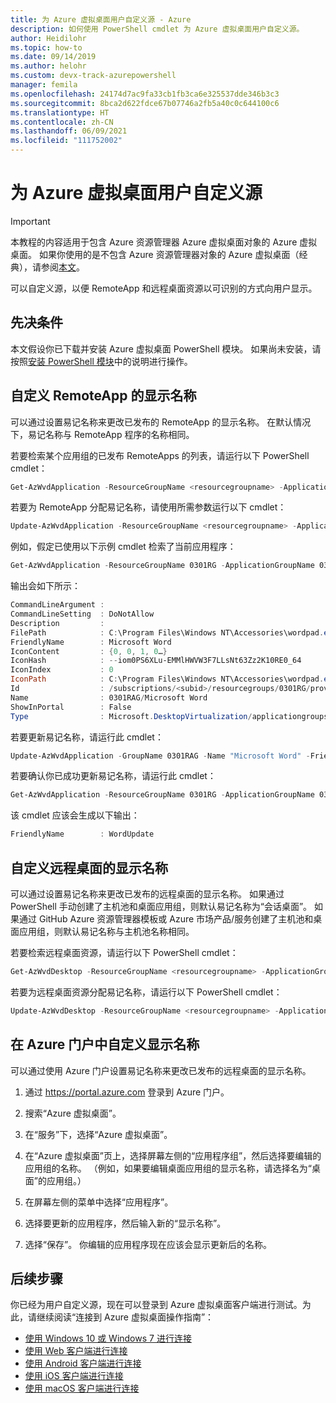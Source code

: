 ```yaml
---
title: 为 Azure 虚拟桌面用户自定义源 - Azure
description: 如何使用 PowerShell cmdlet 为 Azure 虚拟桌面用户自定义源。
author: Heidilohr
ms.topic: how-to
ms.date: 09/14/2019
ms.author: helohr
ms.custom: devx-track-azurepowershell
manager: femila
ms.openlocfilehash: 24174d7ac9fa33cb1fb3ca6e325537dde346b3c3
ms.sourcegitcommit: 8bca2d622fdce67b07746a2fb5a40c0c644100c6
ms.translationtype: HT
ms.contentlocale: zh-CN
ms.lasthandoff: 06/09/2021
ms.locfileid: "111752002"
---
```

# <a name="customize-the-feed-for-azure-virtual-desktop-users"></a>为 Azure 虚拟桌面用户自定义源

>[!IMPORTANT]
>本教程的内容适用于包含 Azure 资源管理器 Azure 虚拟桌面对象的 Azure 虚拟桌面。 如果你使用的是不包含 Azure 资源管理器对象的 Azure 虚拟桌面（经典），请参阅[本文](./virtual-desktop-fall-2019/customize-feed-virtual-desktop-users-2019.md)。

可以自定义源，以便 RemoteApp 和远程桌面资源以可识别的方式向用户显示。

## <a name="prerequisites"></a>先决条件

本文假设你已下载并安装 Azure 虚拟桌面 PowerShell 模块。 如果尚未安装，请按照[安装 PowerShell 模块](powershell-module.md)中的说明进行操作。

## <a name="customize-the-display-name-for-a-remoteapp"></a>自定义 RemoteApp 的显示名称

可以通过设置易记名称来更改已发布的 RemoteApp 的显示名称。 在默认情况下，易记名称与 RemoteApp 程序的名称相同。

若要检索某个应用组的已发布 RemoteApps 的列表，请运行以下 PowerShell cmdlet：

```powershell
Get-AzWvdApplication -ResourceGroupName <resourcegroupname> -ApplicationGroupName <appgroupname>
```

若要为 RemoteApp 分配易记名称，请使用所需参数运行以下 cmdlet：

```powershell
Update-AzWvdApplication -ResourceGroupName <resourcegroupname> -ApplicationGroupName <appgroupname> -Name <applicationname> -FriendlyName <newfriendlyname>
```

例如，假定已使用以下示例 cmdlet 检索了当前应用程序：

```powershell
Get-AzWvdApplication -ResourceGroupName 0301RG -ApplicationGroupName 0301RAG | format-list
```

输出会如下所示：

```powershell
CommandLineArgument :
CommandLineSetting  : DoNotAllow
Description         :
FilePath            : C:\Program Files\Windows NT\Accessories\wordpad.exe
FriendlyName        : Microsoft Word
IconContent         : {0, 0, 1, 0…}
IconHash            : --iom0PS6XLu-EMMlHWVW3F7LLsNt63Zz2K10RE0_64
IconIndex           : 0
IconPath            : C:\Program Files\Windows NT\Accessories\wordpad.exe
Id                  : /subscriptions/<subid>/resourcegroups/0301RG/providers/Microsoft.DesktopVirtualization/applicationgroups/0301RAG/applications/Microsoft Word
Name                : 0301RAG/Microsoft Word
ShowInPortal        : False
Type                : Microsoft.DesktopVirtualization/applicationgroups/applications
```
若要更新易记名称，请运行此 cmdlet：

```powershell
Update-AzWvdApplication -GroupName 0301RAG -Name "Microsoft Word" -FriendlyName "WordUpdate" -ResourceGroupName 0301RG -IconIndex 0 -IconPath "C:\Program Files\Windows NT\Accessories\wordpad.exe" -ShowInPortal:$true -CommandLineSetting DoNotallow -FilePath "C:\Program Files\Windows NT\Accessories\wordpad.exe"
```

若要确认你已成功更新易记名称，请运行此 cmdlet：

```powershell
Get-AzWvdApplication -ResourceGroupName 0301RG -ApplicationGroupName 0301RAG | format-list FriendlyName
```

该 cmdlet 应该会生成以下输出：

```powershell
FriendlyName        : WordUpdate
```

## <a name="customize-the-display-name-for-a-remote-desktop"></a>自定义远程桌面的显示名称

可以通过设置易记名称来更改已发布的远程桌面的显示名称。 如果通过 PowerShell 手动创建了主机池和桌面应用组，则默认易记名称为“会话桌面”。 如果通过 GitHub Azure 资源管理器模板或 Azure 市场产品/服务创建了主机池和桌面应用组，则默认易记名称与主机池名称相同。

若要检索远程桌面资源，请运行以下 PowerShell cmdlet：

```powershell
Get-AzWvdDesktop -ResourceGroupName <resourcegroupname> -ApplicationGroupName <appgroupname> -Name <applicationname>
```

若要为远程桌面资源分配易记名称，请运行以下 PowerShell cmdlet：

```powershell
Update-AzWvdDesktop -ResourceGroupName <resourcegroupname> -ApplicationGroupName <appgroupname> -Name <applicationname> -FriendlyName <newfriendlyname>
```

## <a name="customize-a-display-name-in-azure-portal"></a>在 Azure 门户中自定义显示名称

可以通过使用 Azure 门户设置易记名称来更改已发布的远程桌面的显示名称。

1. 通过 <https://portal.azure.com> 登录到 Azure 门户。

2. 搜索“Azure 虚拟桌面”。

3. 在“服务”下，选择“Azure 虚拟桌面”。

4. 在“Azure 虚拟桌面”页上，选择屏幕左侧的“应用程序组”，然后选择要编辑的应用组的名称。 （例如，如果要编辑桌面应用组的显示名称，请选择名为“桌面”的应用组。）

5. 在屏幕左侧的菜单中选择“应用程序”。

6. 选择要更新的应用程序，然后输入新的“显示名称”。

7. 选择“保存”。 你编辑的应用程序现在应该会显示更新后的名称。

## <a name="next-steps"></a>后续步骤

你已经为用户自定义源，现在可以登录到 Azure 虚拟桌面客户端进行测试。为此，请继续阅读“连接到 Azure 虚拟桌面操作指南”：

 * [使用 Windows 10 或 Windows 7 进行连接](connect-windows-7-10.md)
 * [使用 Web 客户端进行连接](connect-web.md)
 * [使用 Android 客户端进行连接](connect-android.md)
 * [使用 iOS 客户端进行连接](connect-ios.md)
 * [使用 macOS 客户端进行连接](connect-macos.md)
